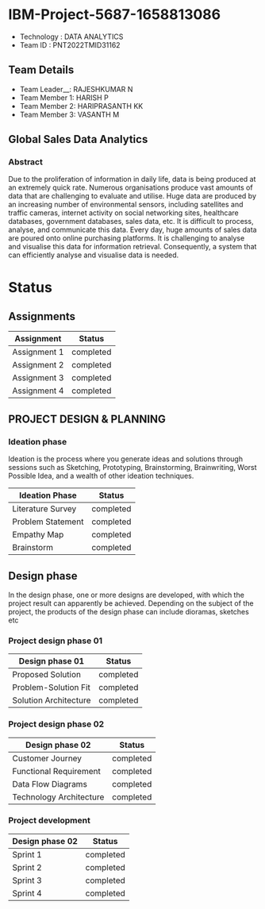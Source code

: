 # IBM-Project-5687-1658813086
- Technology : DATA ANALYTICS
- Team ID    : PNT2022TMID31162


## Team Details

- Team Leader__: RAJESHKUMAR N
- Team Member 1: HARISH P
- Team Member 2: HARIPRASANTH KK
- Team Member 3: VASANTH M

## Global Sales Data Analytics

### Abstract

Due to the proliferation of information in daily life, data is being produced at an extremely quick rate. Numerous organisations produce vast amounts of data that are challenging to evaluate and utilise. Huge data are produced by an increasing number of environmental sensors, including satellites and traffic cameras, internet activity on social networking sites, healthcare databases, government databases, sales data, etc. It is difficult to process, analyse, and communicate this data. Every day, huge amounts of sales data are poured onto online purchasing platforms. It is challenging to analyse and visualise this data for information retrieval. Consequently, a system that can efficiently analyse and visualise data is needed.

# Status

## Assignments

|Assignment|Status|
|-|-|
|Assignment 1 | completed|
|Assignment 2 | completed|
|Assignment 3 | completed|
|Assignment 4 | completed|

## PROJECT DESIGN & PLANNING

### Ideation phase
Ideation is the process where you generate ideas and solutions through sessions such as Sketching, Prototyping, Brainstorming, Brainwriting, Worst Possible Idea, and a wealth of other ideation techniques.

|Ideation Phase|Status|
|-|-|
|Literature Survey | completed|
|Problem Statement | completed|
|Empathy Map | completed|
|Brainstorm | completed|

##  Design phase
In the design phase, one or more designs are developed, with which the project result can apparently be achieved. Depending on the subject of the project, the products of the design phase can include dioramas, sketches etc

### Project design phase 01

|Design phase 01|Status|
|-|-|
|Proposed Solution | completed|
|Problem-Solution Fit | completed|
|Solution Architecture | completed|

### Project design phase 02

|Design phase 02|Status|
|-|-|
|Customer Journey | completed|
|Functional Requirement | completed|
|Data Flow Diagrams | completed|
|Technology Architecture | completed|

### Project development

|Design phase 02|Status|
|-|-|
|Sprint 1 | completed|
|Sprint 2 | completed|
|Sprint 3 | completed|
|Sprint 4 | completed|
